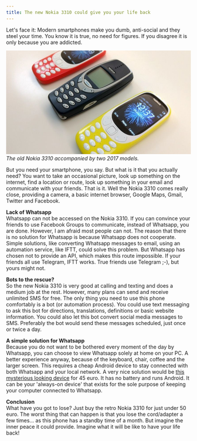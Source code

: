 ```yaml
---
title: The new Nokia 3310 could give you your life back
---
```


Let's face it: Modern smartphones make you dumb, anti-social and they steel your time. You know it is true, no need for figures. If you disagree it is only because you are addicted.

![](/uploads/versions/3310---x----830-467x---.jpeg)*The old Nokia 3310 accompanied by two 2017 models.*

But you need your smartphone, you say. But what is it that you actually need? You want to take an occasional picture, look up something on the internet, find a location or route, look up something in your email and communicate with your friends. That is it. Well the Nokia 3310 comes really close, providing a camera, a basic internet browser, Google Maps, Gmail, Twitter and Facebook.

**Lack of Whatsapp**<br>Whatsapp can not be accessed on the Nokia 3310. If you can convince your friends to use Facebook Groups to communicate, instead of Whatsapp, you are done. However, I am afraid most people can not. The reason that there is no solution for Whatsapp is because Whatsapp does not cooperate. Simple solutions, like converting Whatsapp messages to email, using an automation service, like IFTT, could solve this problem. But Whatsapp has chosen not to provide an API, which makes this route impossible. If your friends all use Telegram, IFTT works. True friends use Telegram ;-), but yours might not.

**Bots to the rescue?**<br>So the new Nokia 3310 is very good at calling and texting and does a medium job at the rest. However, many plans can send and receive unlimited SMS for free. The only thing you need to use this phone comfortably is a bot (or automation process). You could use text messaging to ask this bot for directions, translations, definitions or basic website information. You could also let this bot convert social media messages to SMS. Preferably the bot would send these messages scheduled, just once or twice a day.

**A simple solution for Whatsapp**<br>Because you do not want to be bothered every moment of the day by Whatsapp, you can choose to view Whatsapp solely at home on your PC. A better experience anyway, because of the keyboard, chair, coffee and the larger screen. This requires a cheap Android device to stay connected with both Whatsapp and your local network. A very nice solution would be&nbsp;[this mysterious looking device](/uploads/istreamer-x96-64-bit-amlogic-s905x-20-ghz-quadcore-1.jpg) for 45 euro. It has no battery and runs Android. It can be your 'always-on device' that exists for the sole purpose of keeping your computer connected to Whatsapp.

**Conclusion**<br>
What have you got to lose? Just buy the retro Nokia 3310 for just under 50 euro. The worst thing that can happen is that you lose the cord/adapter a few times... as this phone has a standby time of a month. But imagine the inner peace it could provide. Imagine what it will be like to have your life back!